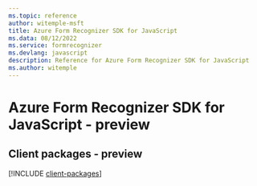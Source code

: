 ```yaml
---
ms.topic: reference
author: witemple-msft
title: Azure Form Recognizer SDK for JavaScript
ms.data: 08/12/2022
ms.service: formrecognizer
ms.devlang: javascript
description: Reference for Azure Form Recognizer SDK for JavaScript
ms.author: witemple
---
```

# Azure Form Recognizer SDK for JavaScript - preview

## Client packages - preview
[!INCLUDE [client-packages](form-recognizer-client-index.md)]